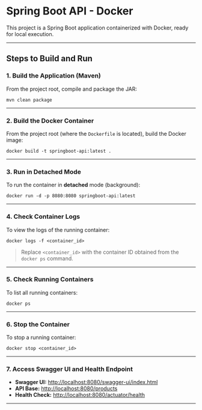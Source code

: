 # Spring Boot API - Docker

This project is a Spring Boot application containerized with Docker, ready for local execution.

---

## **Steps to Build and Run**

### **1. Build the Application (Maven)**

From the project root, compile and package the JAR:
```
mvn clean package
```

---

### **2. Build the Docker Container**

From the project root (where the `Dockerfile` is located), build the Docker image:
```
docker build -t springboot-api:latest .
```

---

### **3. Run in Detached Mode**

To run the container in **detached** mode (background):
```
docker run -d -p 8080:8080 springboot-api:latest
```

---

### **4. Check Container Logs**

To view the logs of the running container:
```
docker logs -f <container_id>
```
> Replace `<container_id>` with the container ID obtained from the `docker ps` command.

---

### **5. Check Running Containers**

To list all running containers:
```
docker ps
```

---

### **6. Stop the Container**

To stop a running container:
```
docker stop <container_id>
```

---

### **7. Access Swagger UI and Health Endpoint**

- **Swagger UI:** [http://localhost:8080/swagger-ui/index.html](http://localhost:8080/swagger-ui/index.html)
- **API Base:** [http://localhost:8080/products](http://localhost:8080/products)
- **Health Check:** [http://localhost:8080/actuator/health](http://localhost:8080/actuator/health)

---
